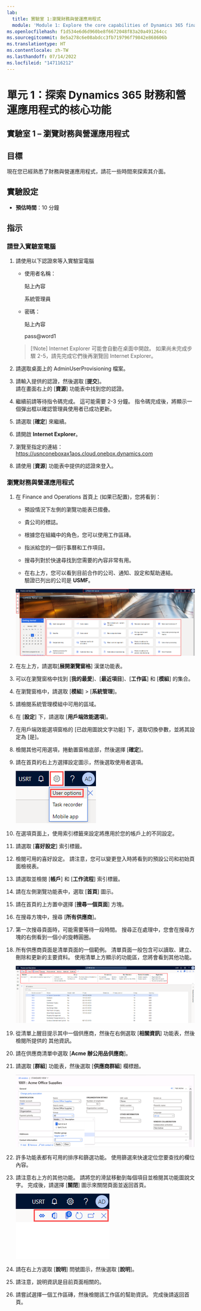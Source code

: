 ```yaml
---
lab:
  title: 實驗室 1:瀏覽財務與營運應用程式
  module: 'Module 1: Explore the core capabilities of Dynamics 365 finance and operations apps'
ms.openlocfilehash: f1d534e6d6d960be8f6672048f83a20a491264cc
ms.sourcegitcommit: 8e5a278c6e08abdcc3fb719796f79842e868606b
ms.translationtype: HT
ms.contentlocale: zh-TW
ms.lasthandoff: 07/14/2022
ms.locfileid: "147116212"
---
```

# <a name="module-1-explore-the-core-capabilities-of-dynamics-365-finance-and-operations-apps"></a>單元 1：探索 Dynamics 365 財務和營運應用程式的核心功能

## <a name="lab-1---navigate-finance-and-operations-apps"></a>實驗室 1 – 瀏覽財務與營運應用程式

## <a name="objectives"></a>目標

現在您已經熟悉了財務與營運應用程式，請花一些時間來探索其介面。

## <a name="lab-setup"></a>實驗設定

- **預估時間**：10 分鐘

## <a name="instructions"></a>指示

### <a name="sign-in-to-the-lab-computer"></a>請登入實驗室電腦

1. 請使用以下認證來等入實驗室電腦

    - 使用者名稱：

        貼上內容

        系統管理員

    - 密碼：

        貼上內容

        pass@word1

    >[!Note] Internet Explorer 可能會自動在桌面中開啟。 如果尚未完成步驟 2-5，請先完成它們後再瀏覽回 Internet Explorer。

1. 請選取桌面上的 AdminUserProvisioning 檔案。

1. 請輸入提供的認證，然後選取 [**提交**]。  
請在畫面右上的 [**資源**] 功能表中找到您的認證。

1. 繼續前請等待指令碼完成。 這可能需要 2-3 分鐘。 指令碼完成後，將顯示一個彈出框以確認管理員使用者已成功更新。

1. 請選取 [**確定**] 來繼續。

1. 請開啟 **Internet Explorer**。

1. 瀏覽至指定的連結：<https://usnconeboxax1aos.cloud.onebox.dynamics.com>

1. 請使用 [**資源**] 功能表中提供的認證來登入。

### <a name="navigate-finance-and-operations-apps"></a>瀏覽財務與營運應用程式
1. 在 Finance and Operations 首頁上 (如果已配置)，您將看到：

    - 預設情況下左側的瀏覽功能表已摺疊。

    - 貴公司的標誌。

    - 根據您在組織中的角色，您可以使用工作區磚。

    - 指派給您的一個行事曆和工作項目。

    - 搜尋列對於快速尋找到您需要的內容非常有用。

    - 在右上方，您可以看到目前合作的公司、通知、設定和幫助連結。  
    驗證已列出的公司是 **USMF**。

    ![Dynamics 365 Finance and Operations 首頁有醒目提示區域。](./media/m1-common-home-page.png)

1. 在左上方，請選取[**展開瀏覽窗格**] 漢堡功能表。

1. 可以在瀏覽窗格中找到 [**我的最愛**]、[**最近項目**]、[**工作區**] 和 [**模組**] 的集合。

1. 在瀏覽窗格中，請選取 [**模組**] > [**系統管理**]。

1. 請檢閱系統管理模組中可用的區域。

1. 在 [**設定**] 下，請選取 [**用戶端效能選項**]。

1. 在用戶端效能選項窗格的 [已啟用圖說文字功能] 下，選取切換參數，並將其設定為 [是]。

1. 檢閱其他可用選項，捲動置窗格底部，然後選擇 [**確定**]。

1. 請在首頁的右上方選擇設定圖示，然後選取使用者選項。

    ![顯示設定圖示和使用者選項下拉式清單的螢幕擷取畫面](./media/m1-common-settings-user-settings.png)

1. 在選項頁面上，使用索引標籤來設定將應用於您的帳戶上的不同設定。

1. 請選取 [**喜好設定**] 索引標籤。

1. 檢閱可用的喜好設定。 請注意，您可以變更登入時將看到的預設公司和初始頁面檢視表。

1. 請選取並檢閱 [**帳戶**] 和 [**工作流程**] 索引標籤。

1. 請在左側瀏覽功能表中，選取 [**首頁**] 圖示。

1. 請在首頁的上方置中選擇 [**搜尋一個頁面**] 方塊。

1. 在搜尋方塊中，搜尋 [**所有供應商**]。

1. 第一次搜尋頁面時，可能需要等待一段時間。 搜尋正在處理中，您會在搜尋方塊的右側看到一個小的旋轉圓圈。

1. 所有供應商頁面是清單頁面的一個範例。 清單頁面一般包含可以讀取、建立、刪除和更新的主要資料。 使用清單上方顯示的功能區，您將會看到其他功能。

    ![所有供應商清單會有醒目提示功能的功能表所有供應商清單](./media/m1-common-all-vendor-list-page.png)

1. 從清單上醒目提示其中一個供應商，然後在右側選取 [**相關資訊**] 功能表，然後檢閱所提供的 其他資訊。

1. 請在供應商清單中選取 [**Acme 辦公用品供應商**]。

1. 請選取 [**群組**] 功能表，然後選取 [**供應商群組**] 欄標題。

    ![Acme 辦公用品供應商的供應商群組欄標題的螢幕擷取畫面。](./media/m1-common-vendor-group-menu-24493345.png)

1. 許多功能表都有可用的排序和篩選功能。 使用篩選來快速定位您要查找的欄位內容。

1. 請注意右上方的其他功能。 請將您的滑鼠移動到每個項目並檢閱其功能圖說文字。 完成後，請選擇 [**關閉**] 圖示來關閉頁面並返回首頁。

    ![清單頁面右上方功能表顯示用於連接到 Power Apps、Office 應用程式、重新整理、在新視窗開啟和關閉按鈕的其他功能](./media/m1-common-list-page-additional-features-menu.png)

1. 請在右上方選取 [**說明**] 問號圖示，然後選取 [**說明**]。

1. 請注意，說明資訊是目前頁面相關的。

1. 請嘗試選擇一個工作區磚，然後檢閱該工作區的幫助資訊。 完成後請返回首頁。
